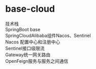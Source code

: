 # base-cloud

技术栈   
SpringBoot  base  
SpringCloudAlibaba组件Nacos、Sentinel  
Nacos 配置中心和注册中心  
Sentinel接口级限流  
Gateway统一网关路由  
OpenFeign服务与服务之间通信 
